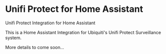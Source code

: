 # Unifi Protect for Home Assistant
Unifi Protect Integration for Home Assistant

This is a Home Assistant Integration for Ubiquiti's Unifi Protect Surveillance system.

More details to come soon...